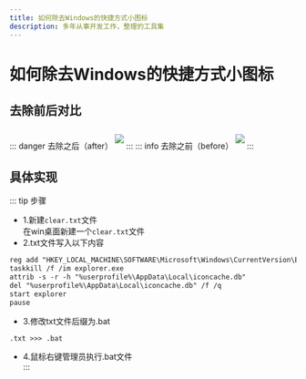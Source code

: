```yaml
---
title: 如何除去Windows的快捷方式小图标
description: 多年从事开发工作，整理的工具集
---
```


# 如何除去Windows的快捷方式小图标

## 去除前后对比
::: danger 去除之后（after）
<image src="http://www.jwblog.cn/images/pc/blog/update-after.jpg" class="show-img" />
:::
::: info 去除之前（before）
<image src="http://www.jwblog.cn/images/pc/blog/update-before.jpg" class="show-img" />
:::

## 具体实现
::: tip 步骤
- 1.新建`clear.txt`文件<br />
在win桌面新建一个`clear.txt`文件
- 2.txt文件写入以下内容<br />
```txt
reg add "HKEY_LOCAL_MACHINE\SOFTWARE\Microsoft\Windows\CurrentVersion\Explorer\Shell Icons" /v 29 /d "%systemroot%\system32\imageres.dll,197" /t reg_sz /f
taskkill /f /im explorer.exe
attrib -s -r -h "%userprofile%\AppData\Local\iconcache.db"
del "%userprofile%\AppData\Local\iconcache.db" /f /q
start explorer
pause
```
- 3.修改txt文件后缀为.bat<br />
```txt
.txt >>> .bat
```
- 4.鼠标右键管理员执行.bat文件<br />
:::

<style lang="scss" scoped>
.show-img {
    margin: 10px 0;
}
</style>
